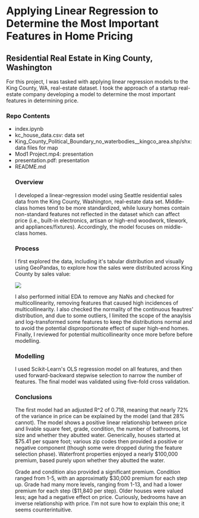 # Applying Linear Regression to Determine the Most Important Features in Home Pricing

## Residential Real Estate in King County, Washington

For this project, I was tasked with applying linear regression models to the King County, WA, real-estate dataset.  I took the approach of a startup real-estate company developing a model to determine the most important features in determining price.  

### Repo Contents

<ul>
    <li> index.ipynb
    <li> kc_house_data.csv: data set
    <li> King_County_Political_Boundary_no_waterbodies__kingco_area.shp/shx: data files for map
    <li> Mod1 Project.mp4: presentation
    <li> presentation.pdf: presentation
    <li> README.md 

### Overview

I developed a linear-regression model using Seattle residential sales data from the King County, Washington, real-estate data set. Middle-class homes tend to be more standardized, while luxury homes contain non-standard features not reflected in the dataset which can affect price (i.e., built-in electronics, artisan or high-end woodwork, tilework, and appliances/fixtures).  Accordingly, the model focuses on middle-class homes. 

### Process

I first explored the data, including it's tabular distribution and visually using GeoPandas, to explore how the sales were distributed across King County by sales value: 

<img src = "https://github.com/jnels13/King_County_Real_Estate_Sales_Linear_Regression_Modeling/blob/master/map.png">

I also performed initial EDA to remove any NaNs and checked for multicollinearity, removing features that caused high incidences of multicollinearity.  I also checked the normality of the continuous feautres' distribution, and due to some outliers, I limited the scope of the anaylsis and log-transformed some features to keep the distributions normal and to avoid the potential disproportionate effect of super high-end homes.  Finally, I reviewed for potential multicollinearity once more before before modelling. 

### Modelling

I used Scikit-Learn's OLS regression model on all features, and then used forward-backward stepwise selection to narrow the number of features. The final model was validated using five-fold cross validation.  
        
        
### Conclusions
        
The first model had an adjusted R^2 of 0.718, meaning that nearly 72% of the variance in price can be explained by the model (and that 28% cannot).  The model shows a positive linear relationship between price and livable square feet, grade, condition, the number of bathrooms, lot size and whether they abutted water. Generically, houses started at $75.41 per square foot; various zip codes then provided a positive or negative component (though some were dropped during the feature selection phase). Waterfront properties enjoyed a nearly $100,000 premium, based purely upon whether they abutted the water.

Grade and condition also provided a significant premium. Condition ranged from 1-5, with an approximatly \$30,000 premium for each step up. Grade had many more levels, ranging from 1-13, and had a lower premium for each step ($11,840 per step). Older houses were valued less; age had a negative effect on price.  Curiously, bedrooms have an inverse relationship with price. I'm not sure how to explain this one; it seems counterintuitive.
